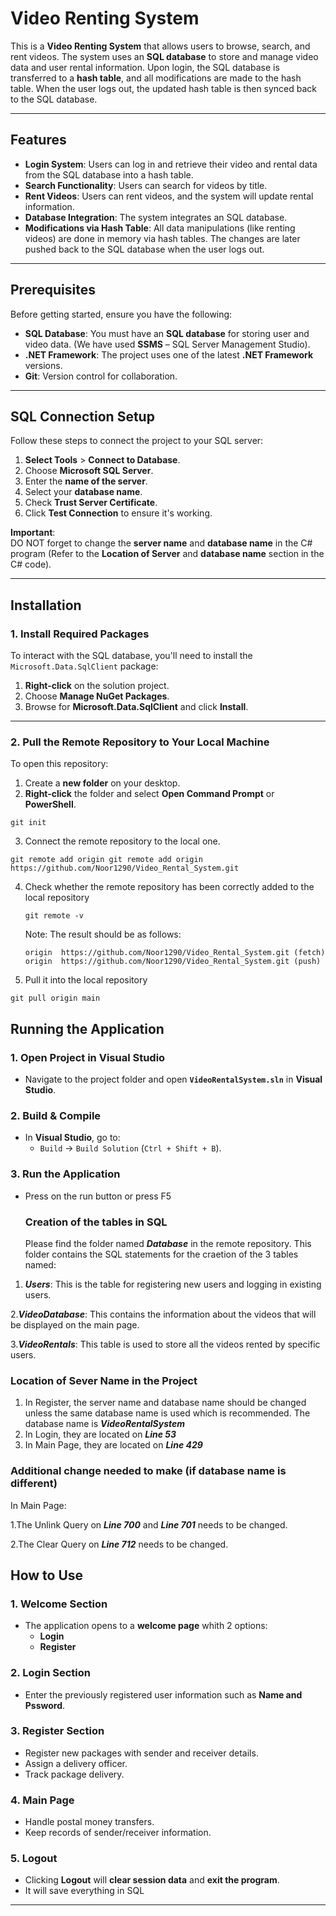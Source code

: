 ﻿# Video Renting System

This is a **Video Renting System** that allows users to browse, search, and rent videos. The system uses an **SQL database** to store and manage video data and user rental information. Upon login, the SQL database is transferred to a **hash table**, and all modifications are made to the hash table. When the user logs out, the updated hash table is then synced back to the SQL database.

---

## Features

- **Login System**: Users can log in and retrieve their video and rental data from the SQL database into a hash table.
- **Search Functionality**: Users can search for videos by title.
- **Rent Videos**: Users can rent videos, and the system will update rental information.
- **Database Integration**: The system integrates an SQL database.
- **Modifications via Hash Table**: All data manipulations (like renting videos) are done in memory via hash tables. The changes are later pushed back to the SQL database when the user logs out.

---

## Prerequisites

Before getting started, ensure you have the following:

- **SQL Database**: You must have an **SQL database** for storing user and video data. (We have used **SSMS** – SQL Server Management Studio).
- **.NET Framework**: The project uses one of the latest **.NET Framework** versions.
- **Git**: Version control for collaboration.

---

## SQL Connection Setup

Follow these steps to connect the project to your SQL server:

1. **Select Tools** > **Connect to Database**.
2. Choose **Microsoft SQL Server**.
3. Enter the **name of the server**.
4. Select your **database name**.
5. Check **Trust Server Certificate**.
6. Click **Test Connection** to ensure it's working.

**Important**:  
DO NOT forget to change the **server name** and **database name** in the C# program (Refer to the **Location of Server** and **database name** section in the C# code).

---

## Installation

### 1. Install Required Packages

To interact with the SQL database, you'll need to install the `Microsoft.Data.SqlClient` package:

1. **Right-click** on the solution project.
2. Choose **Manage NuGet Packages**.
3. Browse for **Microsoft.Data.SqlClient** and click **Install**.

---

### 2. Pull the Remote Repository to Your Local Machine

To open this repository:

1. Create a **new folder** on your desktop.
2. **Right-click** the folder and select **Open Command Prompt** or **PowerShell**.

```
git init
```

3. Connect the remote repository to the local one.
 ```
 git remote add origin git remote add origin https://github.com/Noor1290/Video_Rental_System.git

 ```
 4. Check whether the remote repository has been correctly added to the local repository
	```
	git remote -v
	 ```
	Note: The result should be as follows:
	```
	origin  https://github.com/Noor1290/Video_Rental_System.git (fetch)
	origin  https://github.com/Noor1290/Video_Rental_System.git (push)
	```
5. Pull it into the local repository
 ```
 git pull origin main

 ```
 ##  Running the Application

### **1. Open Project in Visual Studio**
- Navigate to the project folder and open **`VideoRentalSystem.sln`** in **Visual Studio**.

### **2. Build & Compile**
- In **Visual Studio**, go to:
  - `Build` → `Build Solution` (`Ctrl + Shift + B`).

### **3. Run the Application**
- Press on the run button or press F5

  ### Creation of the tables in SQL
  Please find the folder named ***Database*** in the remote repository. This folder contains the SQL statements for the craetion of the 3 tables named:

1. ***Users***: This is the table for registering new users and logging in existing users.

  2.***VideoDatabase***: This contains the information about the videos that will be displayed on the main page.
  
3.***VideoRentals***: This table is used to store all the videos rented by specific users.

### Location of Sever Name in the Project
1. In Register, the server name and database name should be changed unless the same database name is used which is recommended.
The database name is ***VideoRentalSystem***
2. In Login, they are located on ***Line 53***
3. In Main Page, they are located on ***Line 429***

### Additional change needed to make (if database name is different)
In Main Page:

1.The Unlink Query on ***Line 700*** and ***Line 701*** needs to be changed.

2.The Clear Query on ***Line 712*** needs to be changed.

##  How to Use

### **1. Welcome Section**
- The application opens to a **welcome page** whith 2 options:
  - **Login**
  - **Register**

### **2. Login Section**
- Enter the previously registered user information such as **Name and Pssword**.


### **3. Register Section**
- Register new packages with sender and receiver details.
- Assign a delivery officer.
- Track package delivery.

### **4. Main Page**
- Handle postal money transfers.
- Keep records of sender/receiver information.

### **5. Logout**
- Clicking **Logout** will **clear session data** and **exit the program**.
- It will save everything in SQL

---





